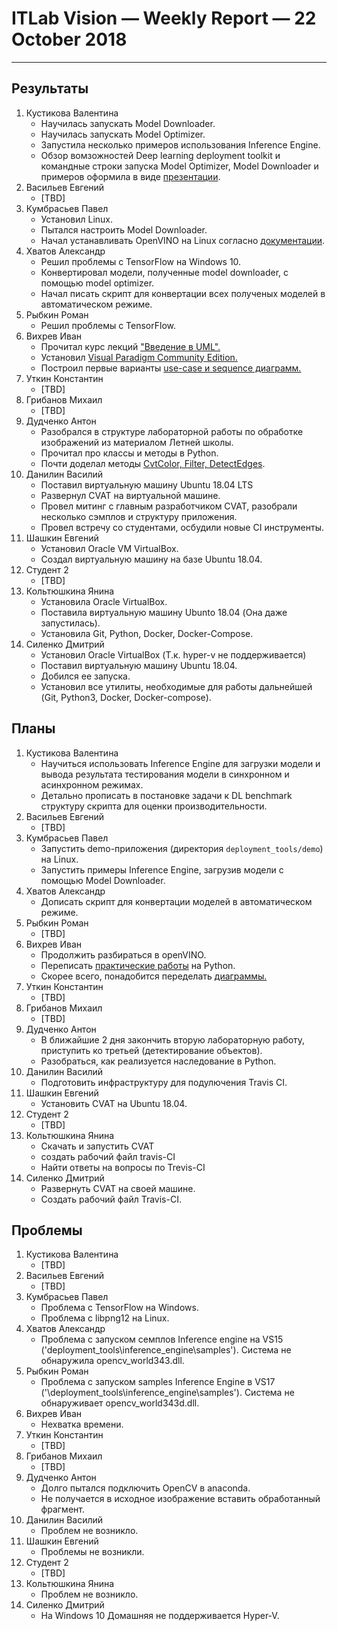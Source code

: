 ﻿# ITLab Vision — Weekly Report — 22 October 2018

----------------

## Результаты

  1. Кустикова Валентина
     - Научилась запускать Model Downloader.
     - Научилась запускать Model Optimizer.
     - Запустила несколько примеров использования
       Inference Engine.
     - Обзор вомзожностей Deep learning deployment toolkit
       и командные строки запуска Model Optimizer, 
       Model Downloader и примеров оформила в виде
       [презентации][openvino-pptx].
  1. Васильев Евгений
     - [TBD]
  1. Кумбрасьев Павел
     - Установил Linux. 
     - Пытался настроить Model Downloader.
     - Начал устанавливать OpenVINO на Linux согласно
       [документации][openvino-install-docs].
  1. Хватов Александр
     - Решил проблемы с TensorFlow на Windows 10.
     - Конвертировал модели, полученные model downloader, с помощью model optimizer.
     - Начал писать скрипт для конвертации всех полученых моделей в автоматическом режиме.
  1. Рыбкин Роман
     - Решил проблемы с TensorFlow.
  1. Вихрев Иван
     - Прочитал курс лекций ["Введение в UML".][UML_intuit]
     - Установил [Visual Paradigm Community Edition.][VPCE]
     - Построил первые варианты [use-case и sequence диаграмм.][openvino_gdrive]
  1. Уткин Константин
     - [TBD]
  1. Грибанов Михаил
     - [TBD]
  1. Дудченко Антон
     - Разобрался в структуре лабораторной работы
       по обработке изображений из материалом Летней школы.
     - Прочитал про классы и методы в Python.
     - Почти доделал методы [CvtColor, Filter, DetectEdges][opencv-python].
  1. Данилин Василий
     - Поставил виртуальную машину Ubuntu 18.04 LTS
     - Развернул CVAT на виртуальной машине.
     - Провел митинг с главным разработчиком CVAT, разобрали несколько сэмплов и структуру приложения.
     - Провел встречу со студентами, осбудили новые СI инструменты.
  1. Шашкин Евгений
     - Установил Oracle VM VirtualBox.
     - Создал виртуальную машину на базе Ubuntu 18.04.
  1. Студент 2
     - [TBD]
  1. Кольтюшкина Янина
     - Установила Oracle VirtualBox.
     - Поставила виртуальную машину Ubunto 18.04 (Она даже запустилась).
     - Установила Git, Python, Docker, Docker-Compose.    
  1. Силенко Дмитрий
     - Установил Oracle VirtualBox (Т.к. hyper-v не поддерживается)
     - Поставил виртуальную машину Ubuntu 18.04.
     - Добился ее запуска.
     - Установил все утилиты, необходимые для работы дальнейшей (Git, Python3, Docker, Docker-compose).


## Планы

  1. Кустикова Валентина
     - Научиться использовать Inference Engine для загрузки модели
       и вывода результата тестирования модели в синхронном
       и асинхронном режимах.
     - Детально прописать в постановке задачи к DL benchmark
       структуру скрипта для оценки производительности.
  1. Васильев Евгений
     - [TBD]
  1. Кумбрасьев Павел
     - Запустить demo-приложения (директория `deployment_tools/demo`)
       на Linux.
     - Запустить примеры Inference Engine, загрузив модели
       с помощью Model Downloader.
  1. Хватов Александр
     - Дописать скрипт для конвертации моделей в автоматическом режиме.
  1. Рыбкин Роман
     - [TBD]
  1. Вихрев Иван
     - Продолжить разбираться в openVINO.
     - Переписать [практические работы][itseez_academy] на Python.
     - Скорее всего, понадобится переделать [диаграммы.][openvino_gdrive]
  1. Уткин Константин
     - [TBD]
  1. Грибанов Михаил
     - [TBD]
  1. Дудченко Антон
     - В ближайшие 2 дня закончить вторую лабораторную
       работу, приступить ко третьей (детектирование
       объектов).
     - Разобраться, как реализуется наследование в Python.
  1. Данилин Василий
     - Подготовить инфраструктуру для подулючения Travis CI.
  1. Шашкин Евгений
     - Установить CVAT на Ubuntu 18.04.
  1. Студент 2
     - [TBD]
  1. Кольтюшкина Янина
     - Скачать и запустить CVAT
     - создать рабочий файл travis-CI
     - Найти ответы на вопросы по Trevis-CI
  1. Силенко Дмитрий
     - Развернуть CVAT на своей машине.
     - Создать рабочий файл Travis-CI.
     

## Проблемы

  1. Кустикова Валентина
     - [TBD]
  1. Васильев Евгений
     - [TBD]
  1. Кумбрасьев Павел
     - Проблема с TensorFlow на Windows.
     - Проблема с libpng12 на Linux.     
  1. Хватов Александр
     - Проблема с запуском семплов Inference engine на VS15 ('deployment_tools\inference_engine\samples\'). Система не обнаружила opencv_world343.dll. 
  1. Рыбкин Роман
     - Проблема с запуском samples Inference Engine в VS17 ('\deployment_tools\inference_engine\samples'). Cистема не обнаруживает opencv_world343d.dll.
  1. Вихрев Иван
     - Нехватка времени.
  1. Уткин Константин
     - [TBD]
  1. Грибанов Михаил
     - [TBD]
  1. Дудченко Антон
     - Долго пытался подключить OpenCV в anaconda.
     - Не получается в исходное изображение вставить
       обработанный фрагмент.
  1. Данилин Василий
     - Проблем не возникло.
  1. Шашкин Евгений
     - Проблемы не возникли.
  1. Студент 2
     - [TBD]
  1. Кольтюшкина Янина
     - Проблем не возникло.
  1. Силенко Дмитрий
     - На Windows 10 Домашняя не поддерживается Hyper-V.


<!-- LINKS -->
[openvino-install-docs]: https://software.intel.com/en-us/articles/OpenVINO-Install-Windows#next-steps
[inference-engine-guide]: https://software.intel.com/en-us/articles/OpenVINO-InferEngine
[itlab-vision-reports]: https://github.com/itlab-vision/reports
[openvino-dl-benchmark]: https://github.com/itlab-vision/openvino-dl-benchmark
[openvino-smart-library]: https://github.com/itlab-vision/openvino-smart-library
[openvino-toolkit-official]: https://software.intel.com/en-us/openvino-toolkit
[openvino-pptx]: https://drive.google.com/file/d/1CFc8yUkF6bAYRmoH3APqCzy000cMYtP8/view?usp=sharing
[opencv-python]: https://github.com/IsinZ/itseez-ss-2016-practice/blob/master/src/image_processing.py
[UML_intuit]:https://www.intuit.ru/studies/courses/1007/229/lecture/5950
[VPCE]: https://www.visual-paradigm.com/download/community.jsp
[openvino_gdrive]: https://drive.google.com/drive/folders/1TYyvUiU_d-_BnM_mYm5p-2dNk-co4UCw
[itseez_academy]: https://github.com/itseez-academy/itseez-ss-2016-practice

